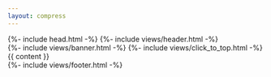 ```yaml
---
layout: compress
---
```


<!DOCTYPE html>
<html lang="{% translate core.lang %}">
  {%- include head.html -%}
  <body>
    {%- include views/header.html -%}
    <main>
      {%- include views/banner.html -%}
      {%- include views/click_to_top.html -%}
      <section>
        {{ content }}
      </section>
    </main>
    {%- include views/footer.html -%}
    <script >
      {%- include scripts/core.js -%}
      {%- include scripts/scroll-status.js -%}
      {%- include scripts/click-to-top.js -%}
      {%- include scripts/click-to-more.js -%}
      {%- include scripts/contextmenu-disabled.js -%}
      {%- include scripts/dropdown.js -%}
    </script>
  </body>
</html>